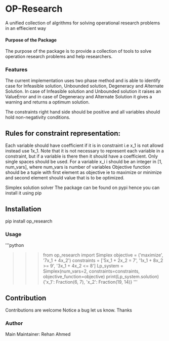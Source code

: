 # OP-Research

A unified collection of algrithms for solving operational research problems in an effiecient way

#### Purpose of the Package
The purpose of the package is to provide a collection of tools to solve operation research problems and help researchers.
### Features
The current implementation uses two phase method and is able to identify case for Infeasible solution, Unbounded solution, Degeneracy and Alternate Solution. In case of Infeasible solution and Unbounded solution it raises an ValueError and in case of Degeneracy and Alternate Solution it gives a warning and returns a optimum solution.

The constraints right hand side should be positive and all variables should hold non-negativity conditions.

## Rules for constraint representation:

Each variable should have coefficient if it is in constraint i.e x_1 is not allowd instead use 1x_1. Note that it is not necessary to represent each variable in a constraint, but if a variable is there then it should have a coefficient.
Only single spaces should be used.
For a variable x_i i should be an integer in [1, num_vars], where num_vars is number of variables
Objective function should be a tuple with first element as objective ie to maximize or minimize and second element should value that is to be optimized.

Simplex solution solver
The package can be found on pypi hence you can install it using pip

## Installation
pip install op_research
### Usage

'''python
>>> from op_research import Simplex
>>> objective = ('maximize', '7x_1 + 4x_2')
>>> constraints = ['5x_1 + 2x_2 = 7', '1x_1 + 8x_2 >= 9', '3x_1 + 4x_2 <= 8']
>>> Lp_system = Simplex(num_vars=2, constraints=constraints, objective_function=objective)
>>> print(Lp_system.solution)
{'x_1': Fraction(6, 7), 'x_2': Fraction(19, 14)}
'''


## Contribution
Contributions are welcome Notice a bug let us know. Thanks

### Author
Main Maintainer: Rehan Ahmed
